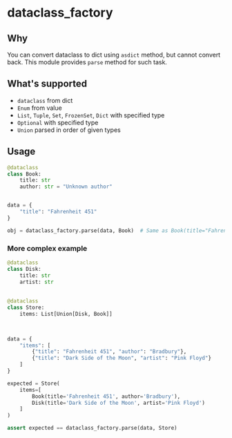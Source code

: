 # dataclass_factory
## Why

You can convert dataclass to dict using `asdict` method, but cannot convert back.
This module provides `parse` method for such task. 

## What's supported 

* `dataclass` from dict
* `Enum` from value
* `List`, `Tuple`, `Set`, `FrozenSet`, `Dict` with specified type
* `Optional` with specified type
* `Union` parsed in order of given types

## Usage

```python
@dataclass
class Book:
    title: str
    author: str = "Unknown author"


data = {
    "title": "Fahrenheit 451"
}

obj = dataclass_factory.parse(data, Book)  # Same as Book(title="Fahrenheit 451")

```


### More complex example

```python
@dataclass 
class Disk:
    title: str
    artist: str
    
    
@dataclass
class Store:
    items: List[Union[Disk, Book]]
     


data = {
    "items": [
        {"title": "Fahrenheit 451", "author": "Bradbury"},
        {"title": "Dark Side of the Moon", "artist": "Pink Floyd"}
    ]
}

expected = Store(
    items=[
        Book(title='Fahrenheit 451', author='Bradbury'),
        Disk(title='Dark Side of the Moon', artist='Pink Floyd')
    ]
)

assert expected == dataclass_factory.parse(data, Store)

```